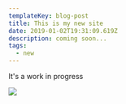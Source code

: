 ```yaml
---
templateKey: blog-post
title: This is my new site
date: 2019-01-02T19:31:09.619Z
description: coming soon...
tags:
  - new
---
```

It's a work in progress

![](/img/fb_2019_cover_1200x628.png)
